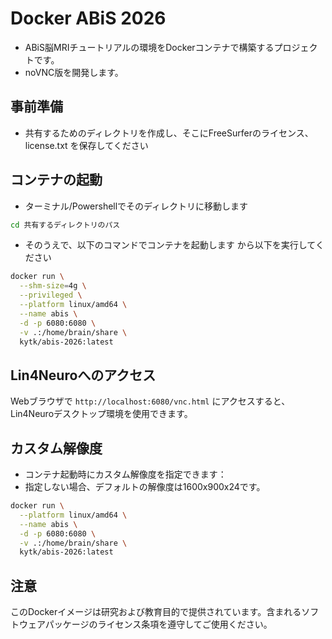 # Docker ABiS 2026

- ABiS脳MRIチュートリアルの環境をDockerコンテナで構築するプロジェクトです。
- noVNC版を開発します。

## 事前準備

- 共有するためのディレクトリを作成し、そこにFreeSurferのライセンス、license.txt を保存してください

## コンテナの起動
- ターミナル/Powershellでそのディレクトリに移動します

```bash
cd 共有するディレクトリのパス
```

- そのうえで、以下のコマンドでコンテナを起動します
から以下を実行してください

```bash
docker run \
  --shm-size=4g \
  --privileged \
  --platform linux/amd64 \
  --name abis \
  -d -p 6080:6080 \
  -v .:/home/brain/share \
  kytk/abis-2026:latest
```

## Lin4Neuroへのアクセス

Webブラウザで `http://localhost:6080/vnc.html` にアクセスすると、Lin4Neuroデスクトップ環境を使用できます。

## カスタム解像度

- コンテナ起動時にカスタム解像度を指定できます：
- 指定しない場合、デフォルトの解像度は1600x900x24です。

```bash
docker run \
  --platform linux/amd64 \
  --name abis \
  -d -p 6080:6080 \
  -v .:/home/brain/share \
  kytk/abis-2026:latest
```



## 注意

このDockerイメージは研究および教育目的で提供されています。含まれるソフトウェアパッケージのライセンス条項を遵守してご使用ください。
